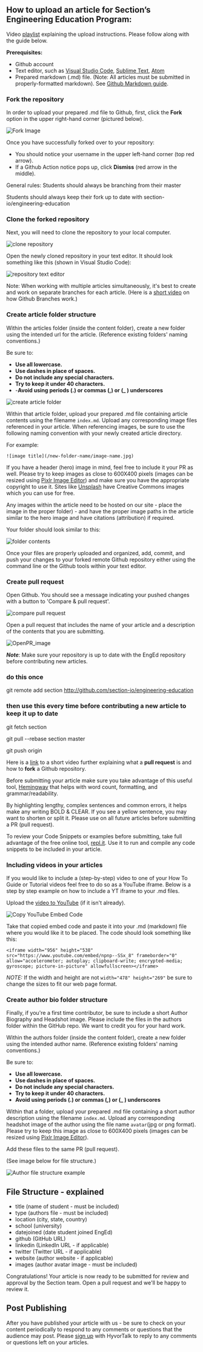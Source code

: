 ## How to upload an article for Section’s Engineering Education Program:

Video [playlist](https://share.vidyard.com/watch/bLqdEB6egXk9SqXJYQY4VX) explaining the upload instructions. Please follow along with the guide below. 

**Prerequisites:**
- Github account
- Text editor, such as [Visual Studio Code](https://code.visualstudio.com/), [Sublime Text](https://www.sublimetext.com/), [Atom](https://atom.io/)
- Prepared markdown (.md) file. (Note: All articles must be submitted in properly-formatted markdown). See [Github Markdown guide](https://github.com/adam-p/markdown-here/wiki/Markdown-Cheatsheet).

### Fork the repository
In order to upload your prepared .md file to Github, first, click the **Fork** option in the upper right-hand corner (pictured below).

![Fork Image](/static/images/fork_image.png)

Once you have successfully forked over to your repository:
- You should notice your username in the upper left-hand corner (top red arrow).
- If a Github Action notice pops up, click **Dismiss** (red arrow in the middle).

General rules:
Students should always be branching from their master

Students should always keep their fork up to date with section-io/engineering-education

### Clone the forked repository
Next, you will need to clone the repository to your local computer.

![clone repository](/static/images/clone-repository.png)

Open the newly cloned repository in your text editor. It should look something like this (shown in Visual Studio Code):

![repository text editor](/static/images/new-vs-code-shot.JPG)

Note: When working with multiple articles simultaneously, it's best to create and work on separate branches for each article. (Here is a [short video](https://www.youtube.com/watch?v=oPpnCh7InLY&t=577s) on how Github Branches work.)

### Create article folder structure
Within the articles folder (inside the content folder), create a new folder using the intended url for the article. (Reference existing folders' naming conventions.) 

Be sure to:
- **Use all lowercase.**
- **Use dashes in place of spaces.**
- **Do not include any special characters.**
- **Try to keep it under 40 characters.**
- -**Avoid using periods (.) or commas (,) or (_ ) underscores**

![create article folder](/static/images/create-article-folder.png)

Within that article folder, upload your prepared .md file containing article contents using the filename `index.md`. Upload any corresponding image files referenced in your article. When referencing images, be sure to use the following naming convention with your newly created article directory. 

For example:
```
![image title](/new-folder-name/image-name.jpg)
```
If you have a header (hero) image in mind, feel free to include it your PR as well. Please try to keep images as close to 600X400 pixels (images can be resized using [Pixlr Image Editor](https://pixlr.com/e)) and make sure you have the appropriate copyright to use it. Sites like [Unsplash](https://unsplash.com) have Creative Commons images which you can use for free.

Any images within the article need to be hosted on our site - place the image in the proper folder) - and have the proper image paths in the article similar to the hero image and have citations (attribution) if required.

Your folder should look similar to this:

![folder contents](/static/images/folder-contents.png)

Once your files are properly uploaded and organized, add, commit, and push your changes to your forked remote Github repository either using the command line or the Github tools within your text editor.

### Create pull request
Open Github. You should see a message indicating your pushed changes with a button to 'Compare & pull request'.

![compare pull request](/static/images/compare-pull-request.png)

Open a pull request that includes the name of your article and a description of the contents that you are submitting.

![OpenPR_image](/static/images/openPR_image2_.PNG)

***Note***: Make sure your repository is up to date with the EngEd repository before contributing new articles.

### do this once
git remote add section http://github.com/section-io/engineering-education

### then use this every time before contributing a new article to keep it up to date
git fetch section

git pull --rebase section master

git push origin

Here is a [link](https://www.youtube.com/watch?v=nT8KGYVurIU&t=47s) to a short video further explaining what a **pull request** is and how to **fork** a Github repository.

Before submitting your article make sure you take advantage of this useful tool, [Hemingway](http://www.hemingwayapp.com) that helps with word count, formatting, and grammar/readability.

By highlighting lengthy, complex sentences and common errors, it helps make any writing BOLD & CLEAR. If you see a yellow sentence, you may want to shorten or split it. Please use on all future articles before submitting a PR (pull request).

To review your Code Snippets or examples before submitting, take full advantage of the free online tool, [repl.it](https://repl.it). Use it to run and compile any code snippets to be included in your article.

### Including videos in your articles
If you would like to include a (step-by-step) video to one of your How To Guide or Tutorial videos feel free to do so as a YouTube iframe. Below is a step by step example on how to include a YT iframe to your .md files.

Upload the [video to YouTube](https://www.wix.com/blog/2019/02/how-to-upload-video-youtube-guide/) (if it isn't already).

![Copy YouTube Embed Code](/static/images/yt-video-embed.png)

Take that copied embed code and paste it into your .md (markdown) file where you would like it to be placed. The code should look something like this:

`<iframe width="956" height="538" src="https://www.youtube.com/embed/npnp--SSx_8" frameborder="0" allow="accelerometer; autoplay; clipboard-write; encrypted-media; gyroscope; picture-in-picture" allowfullscreen></iframe>`

*NOTE:* If the width and height are not `width="478" height="269"` be sure to change the sizes to fit our web page format.

### Create author bio folder structure
Finally, if you're a first time contributor, be sure to include a short Author Biography and Headshot image. Please include the files in the authors folder within the GitHub repo. We want to credit you for your hard work.

Within the authors folder (inside the content folder), create a new folder using the intended author name. (Reference existing folders' naming conventions.)

Be sure to:
- **Use all lowercase.**
- **Use dashes in place of spaces.**
- **Do not include any special characters.**
- **Try to keep it under 40 characters.**
- **Avoid using periods (.) or commas (,) or (_ ) underscores**

Within that a folder, upload your prepared .md file containing a short author description using the filename `index.md`. Upload any corresponding headshot image of the author using the file name `avatar`(jpg or png format). Please try to keep this image as close to 600X400 pixels (images can be resized using [Pixlr Image Editor](https://pixlr.com/e)).

Add these files to the same PR (pull request).


(See image below for file structure.)

![Author file structure example](/static/images/meta-image-frontmatter.PNG)

## File Structure - explained
- title (name of student - must be included)
- type (authors file - must be included)
- location (city, state, country)
- school (university)
- datejoined (date student joined EngEd)
- github (GitHub URL)
- linkedin (LinkedIn URL - if applicable)
- twitter (Twitter URL - if applicable)
- website (author website - if applicable)
- images (author avatar image - must be included)

Congratulations! Your article is now ready to be submitted for review and approval by the Section team. Open a pull request and we'll be happy to review it.

## Post Publishing  
After you have published your article with us - be sure to check on your content periodically to respond to any comments or questions that the audience may post. Please [sign up](https://auth.hyvor.com/signup/?redirect=https%3A%2F%2Ftalk.hyvor.com%2Fapi%2Fembed%2Flogin%3FwebsiteId%3D5716%26pageId%3D31662502%26isSignup%3D%255Bobject%2520PointerEvent%255D%26isLogout%3Dfalse) with HyvorTalk to reply to any comments or questions left on your articles. 


